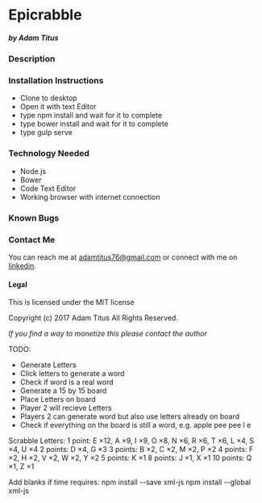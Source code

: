 # Epicrabble
##### by Adam Titus

### Description


### Installation Instructions
* Clone to desktop
* Open it with text Editor
* type npm install and wait for it to complete
* type bower install and wait for it to complete
* type gulp serve

### Technology Needed
* Node.js
* Bower
* Code Text Editor
* Working browser with internet connection

### Known Bugs


### Contact Me
You can reach me at adamtitus76@gmail.com or connect with me on [linkedin](www.linkedin.com/in/adam-titus-06740b149).
#### Legal
This is licensed under the MIT license

Copyright (c) 2017 Adam Titus All Rights Reserved.

_If you find a way to monetize this please contact the author_

TODO:
* Generate Letters
* Click letters to generate a word
* Check if word is a real word
* Generate a 15 by 15 board
* Place Letters on board
* Player 2 will recieve Letters
* Players 2 can generate word but also use letters already on board
* Check if everything on the board is still a word, e.g.
apple
pee
pee
l
e

Scrabble Letters:
1 point: E ×12, A ×9, I ×9, O ×8, N ×6, R ×6, T ×6, L ×4, S ×4, U ×4
2 points: D ×4, G ×3
3 points: B ×2, C ×2, M ×2, P ×2
4 points: F ×2, H ×2, V ×2, W ×2, Y ×2
5 points: K ×1
8 points: J ×1, X ×1
10 points: Q ×1, Z ×1

Add blanks if time
requires:
npm install --save xml-js
npm install --global xml-js
